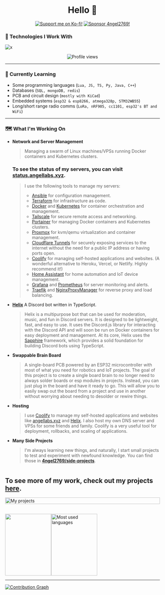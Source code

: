 <div align="center">
  <h1>Hello 👋</h1>
  <a href="https://angellabs.xyz">
  </a>
  <a href="https://ko-fi.com/angeldev0"><img alt="Support me on Ko-fi!" src="https://ko-fi.com/img/githubbutton_sm.svg"></a>
  <a href="https://github.com/sponsors/4ngel2769"><img alt="Sponsor 4ngel2769!" src="https://img.shields.io/badge/sponsor-30363D?style=for-the-badge&logo=GitHub-Sponsors&logoColor=#EA4AAA"></a>
</div>
<div align="center">
</div>

### 🚧 Technologies I Work With

![x](https://skillicons.dev/icons?i=arduino,aws,bash,cloudflare,cmake,codepen,css,html,docker,kubernetes,git,gcp,js,ts,md,linux,mongodb,mysql,netlify,nginx,nodejs,nuxtjs,py,raspberrypi,redis,sqlite,svelte,tailwind,vscode,visualstudio,vue,workers,next,react,vue,scss,tailwind,bootstrap,express,mysql)

<div align="center">
  <img alt="Profile views" src="https://komarev.com/ghpvc/?username=4ngel2769&style=for-the-badge&color=grey">
</div>

---

### 🔨 Currently Learning
- Some programming languages (`Lua, JS, TS, Py, Java, C++`)
- Databases (`SQL, mongoDB, redis`)
- PCB and circuit design (`mostly with KiCad`)
- Embedded systems (`esp32 & esp8266, atmega328p, STM32WB55`)
- Long/short range radio comms (`LoRa, nRF905, cc1101, esp32's BT and WiFi`)

---

### 🗺️ What I'm Working On

- **Network and Server Management**
  > Managing a swarm of Linux machines/VPSs running Docker containers and Kubernetes clusters.

  ### To see the status of my servers, you can visit [status.angellabs.xyz](https://status.angellabs.xyz).
  
  > I use the following tools to manage my servers:
  > - [Ansible](https://www.ansible.com) for configuration management.
  > - [Terraform](https://www.terraform.io) for infrastructure as code.
  > - [Docker](https://www.docker.com) and [Kubernetes](https://kubernetes.io) for container orchestration and management.
  > - [Tailscale](https://tailscale.com) for secure remote access and networking.
  > - [Portainer](https://www.portainer.io) for managing Docker containers and Kubernetes clusters.
  > - [Proxmox](https://www.proxmox.com) for kvm/qemu virtualization and container management.
  > - [Cloudflare Tunnels](https://developers.cloudflare.com/cloudflare-one/connections/connect-apps/) for securely exposing services to the internet without the need for a public IP address or having ports open.
  > - [Coolify](https://coolify.io) for managing self-hosted applications and websites. (A wonderful alternative to Heroku, Vercel, or Netlify. Highly recommend it!)
  > - [Home Assistant](https://www.home-assistant.io) for home automation and IoT device management.
  > - [Grafana](https://grafana.com) and [Prometheus](https://prometheus.io) for server monitoring and alerts.
  > - [Traefik](https://traefik.io) and [NginxProxyManager](https://nginxproxymanager.com) for reverse proxy and load balancing.

- **[Helix](https://github.com/4ngel2769/Helix)** A Discord bot written in TypeScript.
  > Helix is a multipurpose bot that can be used for moderation, music, and fun in Discord servers.
  It is designed to be lightweight, fast, and easy to use. It uses the Discord.js library for interacting with the Discord API and will soon be run on Docker containers for easy deployment and management.
  At its core, Helix uses the [Sapphire](https://github.com/sapphiredev/framework) framework, which provides a solid foundation for building Discord bots using TypeScript.

- **Swappable Brain Board**
  > A single-board PCB powered by an ESP32 microcontroller with most of what you need for robotics and IoT projects.
  The goal of this project is to create a single board brain to no longer need to always solder boards or esp modules in projects.
  Instead, you can just plug in the board and have it ready to go. This will allow you to easily swap out the board from a project and use in another without worrying about needing to desolder or rewire things.

- **Hosting**
  > I use [Coolify](https://coolify.io) to manage my self-hosted applications and websites like [angellabs.xyz](https://angellabs.xyz) and [Helix](https://github.com/4ngel2769/Helix).
  > I also host my own DNS server and VPSs for some friends and family.
  > Coolify is a very useful tool for deployment, rollbacks, and scaling of applications.

- **Many Side Projects**
  > I'm always learning new things, and naturally, I start small projects to test and experiment with newfound knowledge. You can find those in **[4ngel2769/side-projects](https://github.com/4ngel2769/side-projects/)**.

<div style="display: flex; justify-content: center; align-items: flex-start; gap: 2rem; flex-direction: column; flex-wrap: nowrap;">
  <!-- Left: Projects -->
  <div style="flex: 1; min-width: 300px;">
    <h2>To see more of my work, check out my projects <a href="https://angellabs.xyz/projects">here</a>.</h2>
    <img src="https://i.imgur.com/9grVVmU.png" alt="My projects" width="100%" />
  </div>
  <!-- Right: GitHub Stats -->
  <div style="display: flex; min-width: 300px; flex-direction: row; align-items: center;">
    <img height="200" width="100%" src="https://github-readme-stats.vercel.app/api?username=4ngel2769&bg_color=0e161a&text_color=bfbfbf&title_color=fffcfc&hide_border=true&border_radius=15&show_icons=true" />
    <img height="200" width="100%" src="https://github-readme-stats.vercel.app/api/top-langs/?username=4ngel2769&layout=donut&bg_color=0e161a&text_color=fcfcfc&title_color=fffcfc&hide_border=true&border_radius=15&show_icons=true&langs_count=5&theme=nord" alt="Most used languages" />
  </div>
</div>

---

<a href="https://github.com/4ngel2769" align="center">
  <img align="center" src="https://github-readme-activity-graph.vercel.app/graph?username=4ngel2769&hide_title=true&height=300&bg_color=f,f&color=a8a8a8&line=b5ff20&point=cfff6e&area=true&area_color=274f30&hide_border=true" alt="Contribution Graph" />
</a>

<!-- --- -->

<!-- ### 🎶 Music for the Journey  -->

<!-- ![Alt text](https://spotify-recently-played-readme.vercel.app/api?user=31cllrzjehmrsr76ydzo5xqi2o2i&count=3&unique=false&width=400) -->
